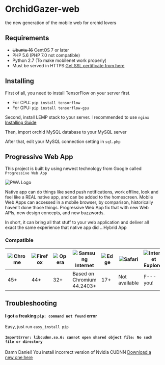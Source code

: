 # OrchidGazer-web
the new generation of the mobile web for orchid lovers

## Requirements
 - ~~Ubuntu 16~~ CentOS 7 or later
 - PHP 5.6 (PHP 7.0 not compatible)
 - Python 2.7 (To make mobilenet work properly)
 - Must be served in HTTPS [Get SSL certificate from here](https://letsencrypt.org/)

## Installing

First of all, you need to install TensorFlow on your server first.
 - For CPU: `pip install tensorflow`
 - For GPU: `pip install tensorflow-gpu`

 Second, install LEMP stack to your server. I recommended to use `nginx` [Installing Guide](https://www.digitalocean.com/community/tutorials/how-to-install-linux-nginx-mysql-php-lemp-stack-in-ubuntu-16-04)

Then, import orchid MySQL database to your MySQL server

After that, edit your MySQL connection setting in `sql.php`


## Progressive Web App

This project is built by using newest technology from Google called `Progressive Web App`

![PWA Logo](https://cdn-images-1.medium.com/max/1000/1*U01ubQ9TrE1Zow5pkGHTfw.png)

Native app can do things like send push notifications, work offline, look and feel like a REAL native app, and can be added to the homescreen. Mobile Web Apps can accessed in a mobile browser, by comparison, historically haven’t done those things. Progressive Web App fix that with new Web APIs, new design concepts, and new buzzwords.

In short, it can bring all that stuff to your web application and deliver all exact the same experience that native app did ...Hybrid App

### Compatible

![Chrome](https://cdnjs.cloudflare.com/ajax/libs/browser-logos/43.1.0/chrome/chrome_512x512.png) | ![Firefox](https://cdnjs.cloudflare.com/ajax/libs/browser-logos/43.1.0/firefox/firefox_512x512.png) | ![Opera](https://cdnjs.cloudflare.com/ajax/libs/browser-logos/43.1.0/opera/opera_512x512.png) | ![Samsung Internet](https://cdnjs.cloudflare.com/ajax/libs/browser-logos/43.1.0/samsung-internet/samsung-internet_512x512.png) | ![Edge](https://cdnjs.cloudflare.com/ajax/libs/browser-logos/43.1.0/edge/edge_512x512.png) | ![Safari](https://cdnjs.cloudflare.com/ajax/libs/browser-logos/43.1.0/safari/safari_512x512.png) | ![Internet Explorer](https://cdnjs.cloudflare.com/ajax/libs/browser-logos/43.1.0/archive/internet-explorer-tile_10-11/internet-explorer-tile_10-11_512x512.png)
---|---|---|---|---|---|---
45+|44+|32+|Based on Chromium 44.2403+|17+|Not available|F--- you!

## Troubleshooting

 #### I got a freaking `pip: command not found` error
 Easy, just run `easy_install pip`

 #### `ImportError: libcudnn.so.6: cannot open shared object file: No such file or directory`
 Damn Daniel! You install incorrect version of Nvidia CUDNN [Download a new one here](https://developer.nvidia.com/rdp/cudnn-download)
